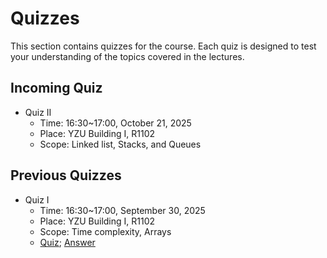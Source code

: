 # Quizzes
This section contains quizzes for the course. Each quiz is designed to test your understanding of the topics covered in the lectures.

## Incoming Quiz
- Quiz II
    - Time: 16:30~17:00, October 21, 2025
    - Place: YZU Building I, R1102
    - Scope: Linked list, Stacks, and Queues

## Previous Quizzes
- Quiz I
    - Time: 16:30~17:00, September 30, 2025
    - Place: YZU Building I, R1102
    - Scope: Time complexity, Arrays
    - [Quiz](Quiz_I.pdf); [Answer](Quiz_I_Answer.pdf)
